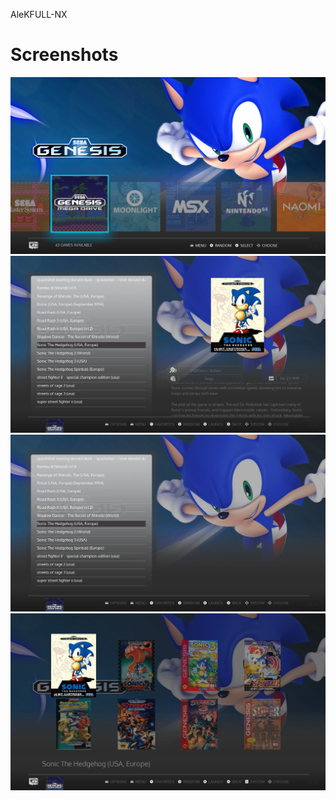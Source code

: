 AleKFULL-NX

# Screenshots
![alt text](_inc/screenshot/system.png "System")
![alt text](_inc/screenshot/gamelist.png "Game List")
![alt text](_inc/screenshot/basic.png "Basic")
![alt text](_inc/screenshot/grid.png "Grid")
